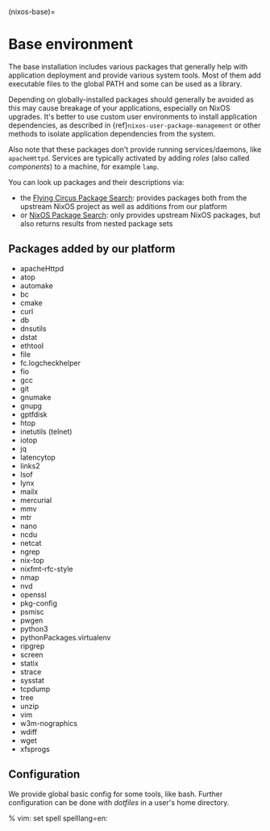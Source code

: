 (nixos-base)=

# Base environment

The base installation includes various packages that generally help with
application deployment and provide various system tools. Most of them add
executable files to the global PATH and some can be used as a library.

Depending on globally-installed packages should generally be avoided as this
may cause breakage of your applications, especially on NixOS upgrades. It's
better to use custom user environments to install application dependencies,
as described in {ref}`nixos-user-package-management` or other methods to
isolate application dependencies from the system.

Also note that these packages don't provide running services/daemons, like
`apacheHttpd`. Services are typically activated by adding _roles_
(also called _components_) to a machine, for example `lamp`.

You can look up packages and their descriptions via:
- the [Flying Circus Package Search](https://search.flyingcircus.io/search/packages): provides packages both from the upstream NixOS project as well as additions from our platform
- or [NixOS Package Search](https://search.nixos.org/packages): only provides upstream NixOS packages, but also returns results from nested package sets

## Packages added by our platform

- apacheHttpd
- atop
- automake
- bc
- cmake
- curl
- db
- dnsutils
- dstat
- ethtool
- file
- fc.logcheckhelper
- fio
- gcc
- git
- gnumake
- gnupg
- gptfdisk
- htop
- inetutils (telnet)
- iotop
- jq
- latencytop
- links2
- lsof
- lynx
- mailx
- mercurial
- mmv
- mtr
- nano
- ncdu
- netcat
- ngrep
- nix-top
- nixfmt-rfc-style
- nmap
- nvd
- openssl
- pkg-config
- psmisc
- pwgen
- python3
- pythonPackages.virtualenv
- ripgrep
- screen
- statix
- strace
- sysstat
- tcpdump
- tree
- unzip
- vim
- w3m-nographics
- wdiff
- wget
- xfsprogs

## Configuration

We provide global basic config for some tools, like bash. Further
configuration can be done with _dotfiles_ in a user's home directory.


% vim: set spell spelllang=en:
